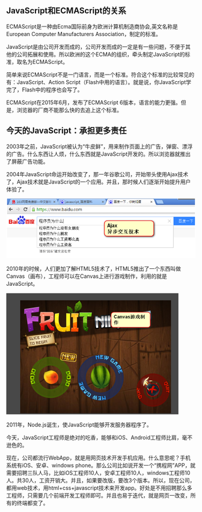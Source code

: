 ## JavaScript和ECMAScript的关系

ECMAScript是一种由Ecma国际前身为欧洲计算机制造商协会,英文名称是European Computer Manufacturers Association，制定的标准。

JavaScript是由公司开发而成的，公司开发而成的一定是有一些问题，不便于其他的公司拓展和使用。所以欧洲的这个ECMA的组织，牵头制定JavaScript的标准，取名为ECMAScript。

简单来说ECMAScript不是一门语言，而是一个标准。符合这个标准的比较常见的有：JavaScript、Action Script（Flash中用的语言）。就是说，你JavaScript学完了，Flash中的程序也会写了。

ECMAScript在2015年6月，发布了ECMAScript 6版本，语言的能力更强。但是，浏览器的厂商不能那么快的去追上这个标准。

## 今天的JavaScript：承担更多责任

2003年之前，JavaScript被认为“牛皮鲜”，用来制作页面上的广告，弹窗、漂浮的广告。什么东西让人烦，什么东西就是JavaScript开发的。所以浏览器就推出了屏蔽广告功能。

2004年JavaScript命运开始改变了，那一年谷歌公司，开始带头使用Ajax技术了，Ajax技术就是JavaScript的一个应用。并且，那时候人们逐渐开始提升用户体验了。

![1530605731843](assets/1530605731843.png)

2010年的时候，人们更加了解HTML5技术了，HTML5推出了一个东西叫做Canvas（画布），工程师可以在Canvas上进行游戏制作，利用的就是JavaScript。

![1530605772151](assets/1530605772151.png)

2011年，Node.js诞生，使JavaScript能够开发服务器程序了。

今天，JavaScript工程师是绝对的吃香，能够和iOS、Android工程师比肩，毫不逊色的。

现在，公司都流行WebApp，就是用网页技术开发手机应用。什么意思呢？手机系统有iOS、安卓、windows phone。那么公司比如说开发一个“携程网”APP，就需要招聘三队人马，比如iOS工程师10人，安卓工程师10人，windows工程师10人。共30人，工资开销大。并且，如果要改版，要改3个版本。所以，现在公司，都用web技术，用html+css+javascript技术来开发app。好处是不用招聘那么多工程师，只需要几个前端开发工程师即可。并且也易于迭代，就是网页一改变，所有的终端都变了。